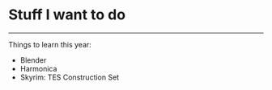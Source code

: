 # Stuff I want to do
---
Things to learn this year: 
- Blender
- Harmonica
- Skyrim: TES Construction Set